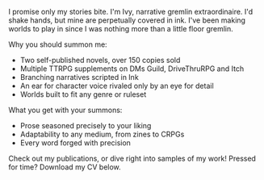 I promise only my stories bite. I'm Ivy, narrative gremlin extraordinaire. I'd shake hands, but mine are perpetually covered in ink. I've been making worlds to play in since I was nothing more than a little floor gremlin.

Why you should summon me:

- Two self-published novels, over 150 copies sold
- Multiple TTRPG supplements on DMs Guild, DriveThruRPG and Itch
- Branching narratives scripted in Ink
- An ear for character voice rivaled only by an eye for detail
- Worlds built to fit any genre or ruleset

What you get with your summons:

- Prose seasoned precisely to your liking
- Adaptability to any medium, from zines to CRPGs
- Every word forged with precision

Check out my publications, or dive right into samples of my work! Pressed for time? Download my CV below.

